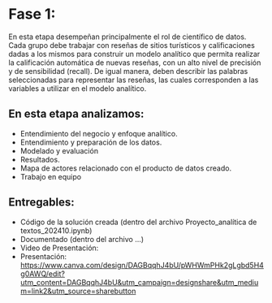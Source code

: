 # Fase 1:
En esta etapa desempeñan principalmente el rol de científico de datos. Cada grupo debe 
trabajar con reseñas de sitios turísticos y calificaciones dadas a los mismos para construir 
un modelo analítico que permita realizar la calificación automática de nuevas reseñas, con 
un alto nivel de precisión y de sensibilidad (recall). De igual manera, deben describir las 
palabras seleccionadas para representar las reseñas, las cuales corresponden a las variables 
a utilizar en el modelo analítico.

## En esta etapa analizamos:
- Entendimiento del negocio y enfoque analítico. 
- Entendimiento y preparación de los datos.
- Modelado y evaluación
- Resultados.
- Mapa de actores relacionado con el producto de datos creado.
- Trabajo en equipo

## Entregables:
- Código de la solución creada (dentro del archivo Proyecto_analítica de textos_202410.ipynb)
- Documentado (dentro del archivo ...)
- Video de Presentación:
- Presentación: https://www.canva.com/design/DAGBqqhJ4bU/pWHWmPHk2gLgbd5H4g0AWQ/edit?utm_content=DAGBqqhJ4bU&utm_campaign=designshare&utm_medium=link2&utm_source=sharebutton
